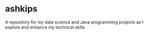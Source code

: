 # ashkips
A repository for my data science and Java programming projects as I explore and enhance my technical skills
